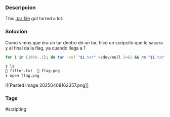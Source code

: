 ### Descripcion
This [.tar file](https://jupiter.challenges.picoctf.org/static/52084b5ad360b25f9af83933114324e0/1000.tar) got tarred a lot.
### Solucion
Como vimos que era un tar dentro de un tar, hice un scripcito que lo sacara y al final da la flag, ya cuando llega a 1 
```bash
for i in {1000..1}; do tar -xvf "$i.tar" >/dev/null 2>&1 && rm "$i.tar"; done
```
```bash
❯ ls
 filler.txt   flag.png
❯ open flag.png
```
![[Pasted image 20250408162357.png]]
### Tags
#scripting